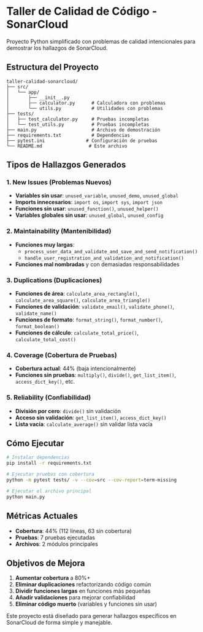 # Taller de Calidad de Código - SonarCloud

Proyecto Python simplificado con problemas de calidad intencionales para demostrar los hallazgos de SonarCloud.

## Estructura del Proyecto

```
taller-calidad-sonarcloud/
├── src/
│   └── app/
│       ├── __init__.py
│       ├── calculator.py      # Calculadora con problemas
│       └── utils.py           # Utilidades con problemas
├── tests/
│   ├── test_calculator.py     # Pruebas incompletas
│   └── test_utils.py          # Pruebas incompletas
├── main.py                    # Archivo de demostración
├── requirements.txt           # Dependencias
├── pytest.ini               # Configuración de pruebas
└── README.md                 # Este archivo
```

## Tipos de Hallazgos Generados

### 1. **New Issues** (Problemas Nuevos)
- **Variables sin usar**: `unused_variable`, `unused_demo`, `unused_global`
- **Imports innecesarios**: `import os`, `import sys`, `import json`
- **Funciones sin usar**: `unused_function()`, `unused_helper()`
- **Variables globales sin usar**: `unused_global`, `unused_config`

### 2. **Maintainability** (Mantenibilidad)
- **Funciones muy largas**:
  - `process_user_data_and_validate_and_save_and_send_notification()`
  - `handle_user_registration_and_validation_and_notification()`
- **Funciones mal nombradas** y con demasiadas responsabilidades

### 3. **Duplications** (Duplicaciones)
- **Funciones de área**: `calculate_area_rectangle()`, `calculate_area_square()`, `calculate_area_triangle()`
- **Funciones de validación**: `validate_email()`, `validate_phone()`, `validate_name()`
- **Funciones de formato**: `format_string()`, `format_number()`, `format_boolean()`
- **Funciones de cálculo**: `calculate_total_price()`, `calculate_total_cost()`

### 4. **Coverage** (Cobertura de Pruebas)
- **Cobertura actual**: 44% (baja intencionalmente)
- **Funciones sin pruebas**: `multiply()`, `divide()`, `get_list_item()`, `access_dict_key()`, etc.

### 5. **Reliability** (Confiabilidad)
- **División por cero**: `divide()` sin validación
- **Acceso sin validación**: `get_list_item()`, `access_dict_key()`
- **Lista vacía**: `calculate_average()` sin validar lista vacía

## Cómo Ejecutar

```bash
# Instalar dependencias
pip install -r requirements.txt

# Ejecutar pruebas con cobertura
python -m pytest tests/ -v --cov=src --cov-report=term-missing

# Ejecutar el archivo principal
python main.py
```

## Métricas Actuales

- **Cobertura**: 44% (112 líneas, 63 sin cobertura)
- **Pruebas**: 7 pruebas ejecutadas
- **Archivos**: 2 módulos principales

## Objetivos de Mejora

1. **Aumentar cobertura** a 80%+
2. **Eliminar duplicaciones** refactorizando código común
3. **Dividir funciones largas** en funciones más pequeñas
4. **Añadir validaciones** para mejorar confiabilidad
5. **Eliminar código muerto** (variables y funciones sin usar)

Este proyecto está diseñado para generar hallazgos específicos en SonarCloud de forma simple y manejable.